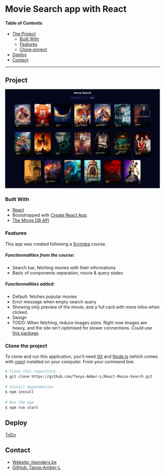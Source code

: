 # Movie Search app with React

#### Table of Contents

-   [The Project](#project)
    -   [Built With](#built-with)
    -   [Features](#features)
    -   [Clone project](#clone-the-project)
-   [Deploy](#deploy)
-   [Contact](#contact)

---

## Project

![desktop](./public/desktop-screenshot.png)

### Built With

-   [React](https://reactjs.org/)
-   Bootstrapped with [Create React App](https://github.com/facebook/create-react-app).
-   [The Movie DB API](https://www.themoviedb.org)

### Features

This app was created following a [Scrimba](https://scrimba.com) course. <br>

##### Functionnalities from the course:

-   Search bar, fetching movies with their informations
-   Basic of components separation, movie & query states

##### Functionnalities added:

-   Default: fetches popular movies
-   Error message when empty search query
-   Showing only preview of the movie, and a full card with more infos when clicked.
-   Design
-   TODO: When fetching, reduce images sizes. Right now images are heavy, and the site isn't optimised for slower connections. Could use [this package](https://www.npmjs.com/package/react-image-file-resizer).

### Clone the project

To clone and run this application, you'll need [Git](https://git-scm.com) and [Node.js](https://nodejs.org/en/download/) (which comes with [npm](http://npmjs.com)) installed on your computer. From your command line:

```bash
# Clone this repository
$ git clone https://github.com/Tanya-Amber-L/React-Movie-Search.git

# Install dependencies
$ npm install

# Run the app
$ npm run start
```

## Deploy

[ToDo]()

## Contact

-   [Website: tleenders.be](https://tleenders.be)
-   [GitHub: Tanya-Amber-L](https://github.com/Tanya-Amber-L)

